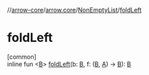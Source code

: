 //[arrow-core](../../../index.md)/[arrow.core](../index.md)/[NonEmptyList](index.md)/[foldLeft](fold-left.md)

# foldLeft

[common]\
inline fun &lt;[B](fold-left.md)&gt; [foldLeft](fold-left.md)(b: [B](fold-left.md), f: ([B](fold-left.md), [A](index.md)) -&gt; [B](fold-left.md)): [B](fold-left.md)
